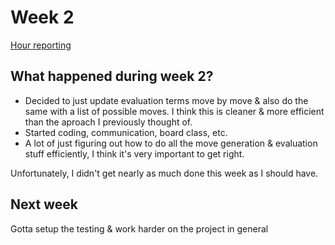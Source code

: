 # Week 2
[Hour reporting](https://github.com/altarchess/RistiNolla/blob/main/Documentation/Hour_reporting.md)

## What happened during week 2?
* Decided to just update evaluation terms move by move & also do the same with a list of possible moves. I think this is cleaner & more efficient than the aproach I previously thought of.
* Started coding, communication, board class, etc.
* A lot of just figuring out how to do all the move generation & evaluation stuff efficiently, I think it's very important to get right.

Unfortunately, I didn't get nearly as much done this week as I should have.

## Next week
Gotta setup the testing & work harder on the project in general
